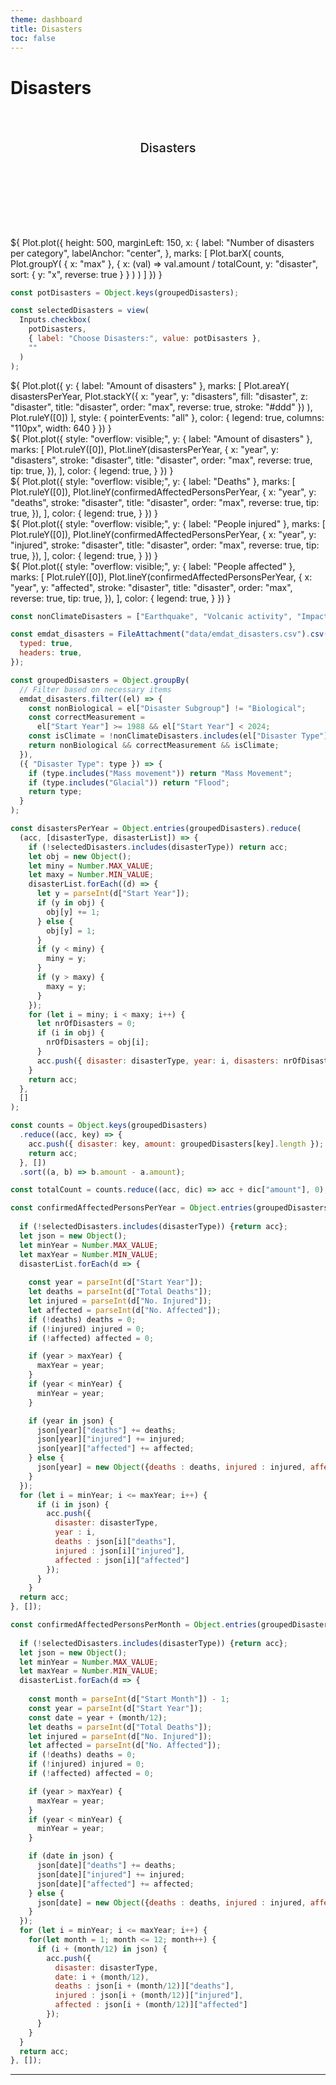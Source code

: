 ```yaml
---
theme: dashboard
title: Disasters
toc: false
---
```


# Disasters

<!-- Load and transform the data -->
<style>
.hero {
display: flex;
flex-direction: column;
align-items: center;
font-family: var(--sans-serif);
margin: 4rem 0 8rem;
text-wrap: balance;
text-align: center;
}

.hero h1 {
margin: 2rem 0;
max-width: none;
font-size: 14vw;
font-weight: 900;
line-height: 1;
background: linear-gradient(30deg, var(--theme-foreground-focus), currentColor);
-webkit-background-clip: text;
-webkit-text-fill-color: transparent;
background-clip: text;
}

.hero h2 {
margin: 0;
max-width: 34em;
font-size: 20px;
font-style: initial;
font-weight: 500;
line-height: 1.5;
color: var(--theme-foreground-muted);
}

@media (min-width: 640px) {
.hero h1 {
font-size: 90px;
}
}

</style>

<div class="hero">
  <h2>Disasters</h2>
</div>

<div class="grid grid-cols-2" style="grid-auto-rows: 600px;">
  <div class="card">${
Plot.plot({
  height: 500,
  marginLeft: 150,
  x: {
    label: "Number of disasters per category",
    labelAnchor: "center",
  },
  marks: [
    Plot.barX(
      counts,
      Plot.groupY(
        { x: "max" },
        {
          x: (val) => val.amount / totalCount,
          y: "disaster",
          sort: { y: "x", reverse: true }
        }
      )
    )
  ]
})
  }</div>
</div>

```js
const potDisasters = Object.keys(groupedDisasters);
```

```js
const selectedDisasters = view(
  Inputs.checkbox(
    potDisasters,
    { label: "Choose Disasters:", value: potDisasters },
    ""
  )
);
```

<div class="grid grid-cols-2" style="grid-auto-rows: 600px;">
  <div class="card">${
    Plot.plot({
    y: {
      label: "Amount of disasters"
    },
    marks: [
      Plot.areaY(
        disastersPerYear,
        Plot.stackY({
          x: "year",
          y: "disasters",
          fill: "disaster",
          z: "disaster",
          title: "disaster",
          order: "max",
          reverse: true,
          stroke: "#ddd"
        })
      ),
      Plot.ruleY([0])
    ],
    style: {
      pointerEvents: "all"
    },
    color: {
      legend: true,
      columns: "110px",
      width: 640
    }
  })
  }</div>
</div>

<div class="grid grid-cols-2" style="grid-auto-rows: 600px;">
  <div class="card">
    ${
      Plot.plot({
    style: "overflow: visible;",
    y: {
      label: "Amount of disasters"
    },
    marks: [
      Plot.ruleY([0]),
      Plot.lineY(disastersPerYear, {
        x: "year",
        y: "disasters",
        stroke: "disaster",
        title: "disaster",
        order: "max",
        reverse: true,
        tip: true,
      }),
    ],
    color: {
        legend: true,
      }
  })
      }</div>
</div>



<div class="grid grid-rows-3">
  <div class="card">
    ${
      Plot.plot({
    style: "overflow: visible;",
    y: {
      label: "Deaths"
    },
    marks: [
      Plot.ruleY([0]),
      Plot.lineY(confirmedAffectedPersonsPerYear, {
        x: "year",
        y: "deaths",
        stroke: "disaster",
        title: "disaster",
        order: "max",
        reverse: true,
        tip: true,
      }),
    ],
    color: {
        legend: true,
      }
  })
      }</div>
  <div class="card">
    ${
      Plot.plot({
    style: "overflow: visible;",
    y: {
      label: "People injured"
    },
    marks: [
      Plot.ruleY([0]),
      Plot.lineY(confirmedAffectedPersonsPerYear, {
        x: "year",
        y: "injured",
        stroke: "disaster",
        title: "disaster",
        order: "max",
        reverse: true,
        tip: true,
      }),
    ],
    color: {
        legend: true,
      }
  })
      }</div>

  <div class="card">
    ${
      Plot.plot({
    style: "overflow: visible;",
    y: {
      label: "People affected"
    },
    marks: [
      Plot.ruleY([0]),
      Plot.lineY(confirmedAffectedPersonsPerYear, {
        x: "year",
        y: "affected",
        stroke: "disaster",
        title: "disaster",
        order: "max",
        reverse: true,
        tip: true,
      }),
    ],
    color: {
        legend: true,
      }
  })
      }</div>
</div>


```js
const nonClimateDisasters = ["Earthquake", "Volcanic activity", "Impact"];
```

```js
const emdat_disasters = FileAttachment("data/emdat_disasters.csv").csv({
  typed: true,
  headers: true,
});
```

```js
const groupedDisasters = Object.groupBy(
  // Filter based on necessary items
  emdat_disasters.filter((el) => {
    const nonBiological = el["Disaster Subgroup"] != "Biological";
    const correctMeasurement =
      el["Start Year"] >= 1988 && el["Start Year"] < 2024;
    const isClimate = !nonClimateDisasters.includes(el["Disaster Type"]);
    return nonBiological && correctMeasurement && isClimate;
  }),
  ({ "Disaster Type": type }) => {
    if (type.includes("Mass movement")) return "Mass Movement";
    if (type.includes("Glacial")) return "Flood";
    return type;
  }
);
```

```js
const disastersPerYear = Object.entries(groupedDisasters).reduce(
  (acc, [disasterType, disasterList]) => {
    if (!selectedDisasters.includes(disasterType)) return acc;
    let obj = new Object();
    let miny = Number.MAX_VALUE;
    let maxy = Number.MIN_VALUE;
    disasterList.forEach((d) => {
      let y = parseInt(d["Start Year"]);
      if (y in obj) {
        obj[y] += 1;
      } else {
        obj[y] = 1;
      }
      if (y < miny) {
        miny = y;
      }
      if (y > maxy) {
        maxy = y;
      }
    });
    for (let i = miny; i < maxy; i++) {
      let nrOfDisasters = 0;
      if (i in obj) {
        nrOfDisasters = obj[i];
      }
      acc.push({ disaster: disasterType, year: i, disasters: nrOfDisasters });
    }
    return acc;
  },
  []
);
```

```js
const counts = Object.keys(groupedDisasters)
  .reduce((acc, key) => {
    acc.push({ disaster: key, amount: groupedDisasters[key].length });
    return acc;
  }, [])
  .sort((a, b) => b.amount - a.amount);
```

```js
const totalCount = counts.reduce((acc, dic) => acc + dic["amount"], 0);
```

```js
const confirmedAffectedPersonsPerYear = Object.entries(groupedDisasters).reduce((acc, [disasterType, disasterList]) => {
  
  if (!selectedDisasters.includes(disasterType)) {return acc};
  let json = new Object();
  let minYear = Number.MAX_VALUE;
  let maxYear = Number.MIN_VALUE;
  disasterList.forEach(d => {
    
    const year = parseInt(d["Start Year"]);
    let deaths = parseInt(d["Total Deaths"]);
    let injured = parseInt(d["No. Injured"]);
    let affected = parseInt(d["No. Affected"]);
    if (!deaths) deaths = 0;
    if (!injured) injured = 0;
    if (!affected) affected = 0;

    if (year > maxYear) {
      maxYear = year;
    } 
    if (year < minYear) {
      minYear = year;
    }

    if (year in json) {
      json[year]["deaths"] += deaths;
      json[year]["injured"] += injured;
      json[year]["affected"] += affected;
    } else {
      json[year] = new Object({deaths : deaths, injured : injured, affected : affected});
    }
  });
  for (let i = minYear; i <= maxYear; i++) {
      if (i in json) {
        acc.push({
          disaster: disasterType,
          year : i, 
          deaths : json[i]["deaths"], 
          injured : json[i]["injured"], 
          affected : json[i]["affected"]
        });
      }
    }
  return acc;
}, []);

```

```js
const confirmedAffectedPersonsPerMonth = Object.entries(groupedDisasters).reduce((acc, [disasterType, disasterList]) => {
  
  if (!selectedDisasters.includes(disasterType)) {return acc};
  let json = new Object();
  let minYear = Number.MAX_VALUE;
  let maxYear = Number.MIN_VALUE;
  disasterList.forEach(d => {
    
    const month = parseInt(d["Start Month"]) - 1;
    const year = parseInt(d["Start Year"]);
    const date = year + (month/12);
    let deaths = parseInt(d["Total Deaths"]);
    let injured = parseInt(d["No. Injured"]);
    let affected = parseInt(d["No. Affected"]);
    if (!deaths) deaths = 0;
    if (!injured) injured = 0;
    if (!affected) affected = 0;

    if (year > maxYear) {
      maxYear = year;
    } 
    if (year < minYear) {
      minYear = year;
    }

    if (date in json) {
      json[date]["deaths"] += deaths;
      json[date]["injured"] += injured;
      json[date]["affected"] += affected;
    } else {
      json[date] = new Object({deaths : deaths, injured : injured, affected : affected});
    }
  });
  for (let i = minYear; i <= maxYear; i++) {
    for(let month = 1; month <= 12; month++) {
      if (i + (month/12) in json) {
        acc.push({
          disaster: disasterType,
          date: i + (month/12),
          deaths : json[i + (month/12)]["deaths"], 
          injured : json[i + (month/12)]["injured"], 
          affected : json[i + (month/12)]["affected"]
        });
      }
    }
  }
  return acc;
}, []);

```

---
